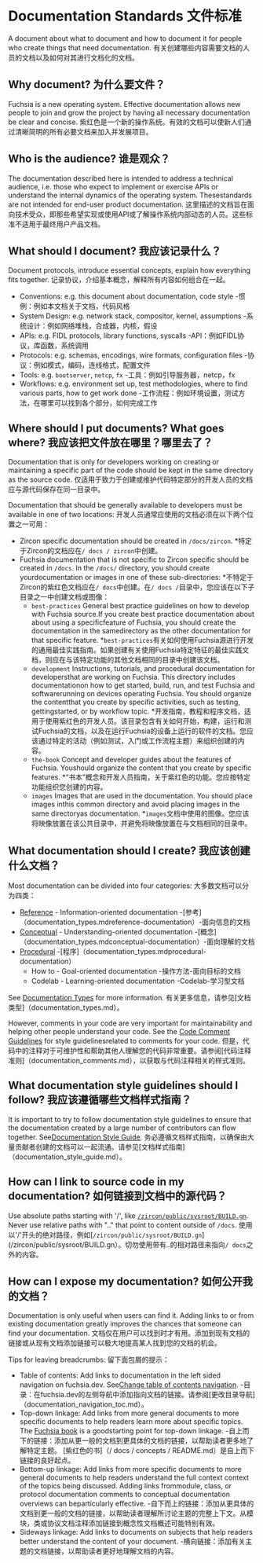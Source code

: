  
# Documentation Standards  文件标准 

A document about what to document and how to document it for people who create things that need documentation. 有关创建哪些内容需要文档的人员的文档以及如何对其进行文档化的文档。

 
## Why document?  为什么要文件？ 

Fuchsia is a new operating system. Effective documentation allows new people to join and grow the project by having all necessary documentation be clear and concise. 紫红色是一个新的操作系统。有效的文档可以使新人们通过清晰简明的所有必要文档来加入并发展项目。

 
## Who is the audience?  谁是观众？ 

The documentation described here is intended to address a technical audience, i.e. those who expect to implement or exercise APIs or understand the internal dynamics of the operating system. Thesestandards are not intended for end-user product documentation. 这里描述的文档旨在面向技术受众，即那些希望实现或使用API​​或了解操作系统内部动态的人员。这些标准不适用于最终用户产品文档。

 
## What should I document?  我应该记录什么？ 

Document protocols, introduce essential concepts, explain how everything fits together.  记录协议，介绍基本概念，解释所有内容如何组合在一起。

 
- Conventions: e.g. this document about documentation, code style  -惯例：例如本文档关于文档，代码风格
- System Design: e.g. network stack, compositor, kernel, assumptions  -系统设计：例如网络堆栈，合成器，内核，假设
- APIs: e.g. FIDL protocols, library functions, syscalls  -API：例如FIDL协议，库函数，系统调用
- Protocols: e.g. schemas, encodings, wire formats, configuration files  -协议：例如模式，编码，连线格式，配置文件
- Tools: e.g. `bootserver`, `netcp`, `fx`  -工具：例如引导服务器，netcp，fx
- Workflows: e.g. environment set up, test methodologies, where to find various parts, how to get work done -工作流程：例如环境设置，测试方法，在哪里可以找到各个部分，如何完成工作

 
## Where should I put documents?  What goes where?  我应该把文件放在哪里？哪里去了？ 

Documentation that is only for developers working on creating or maintaining a specific part of the code should be kept in the same directory as the source code. 仅适用于致力于创建或维护代码特定部分的开发人员的文档应与源代码保存在同一目录中。

Documentation that should be generally available to developers must be available in one of two locations: 开发人员通常应使用的文档必须在以下两个位置之一可用：

 
* Zircon specific documentation should be created in `/docs/zircon`.  *特定于Zircon的文档应在`/ docs / zircon`中创建。
* Fuchsia documentation that is not specific to Zircon specific should be created in `/docs`.  In the `/docs/` directory, you should create yourdocumentation or images in one of these sub-directories: *不特定于Zircon的紫红色文档应在`/ docs`中创建。在`/ docs /`目录中，您应该在以下子目录之一中创建文档或图像：
    * `best-practices` General best practice guidelines on how to develop with Fuchsia source.If you create best practice documentation about about using a specificfeature of Fuchsia, you should create the documentation in the samedirectory as the other documentation for that specific feature. *`best-practices`有关如何使用Fuchsia源进行开发的通用最佳实践指南。如果创建有关使用Fuchsia特定特征的最佳实践文档，则应在与该特定功能的其他文档相同的目录中创建该文档。
    *  `development` Instructions, tutorials, and procedural documentation for developersthat are working on Fuchsia. This directory includes documentationon how to get started, build, run, and test Fuchsia and softwarerunning on devices operating Fuchsia. You should organize the contentthat you create by specific activities, such as testing, gettingstarted, or by workflow topic. *开发指南，教程和程序文档，适用于使用紫红色的开发人员。该目录包含有关如何开始，构建，运行和测试Fuchsia的文档，以及在运行Fuchsia的设备上运行的软件的文档。您应该通过特定的活动（例如测试，入门或工作流程主题）来组织创建的内容。
    * `the-book` Concept and developer guides about the features of Fuchsia. Youshould organize the content that you create by specific features. *“书本”概念和开发人员指南，关于紫红色的功能。您应按特定功能组织您创建的内容。
    * `images` Images that are used in the documentation. You should place images inthis common directory and avoid placing images in the same directoryas documentation. *`images`文档中使用的图像。您应该将映像放置在该公共目录中，并避免将映像放置在与文档相同的目录中。

 
## What documentation should I create?  我应该创建什么文档？ 

Most documentation can be divided into four categories:  大多数文档可以分为四类：

 
- [Reference](documentation_types.md#reference-documentation) - Information-oriented documentation  -[参考]（documentation_types.mdreference-documentation）-面向信息的文档
- [Conceptual](documentation_types.md#conceptual-documentation) - Understanding-oriented documentation -[概念]（documentation_types.mdconceptual-documentation）-面向理解的文档
- [Procedural](documentation_types.md#procedural-documentation)  -[程序]（documentation_types.mdprocedural-documentation）
    - How to - Goal-oriented documentation  -操作方法-面向目标的文档
    - Codelab - Learning-oriented documentation  -Codelab-学习型文档

See [Documentation Types](documentation_types.md) for more information.  有关更多信息，请参见[文档类型]（documentation_types.md）。

However, comments in your code are very important for maintainability and helping other people understand your code. See the [Code Comment Guidelines](documentation_comments.md) for style guidelinesrelated to comments for your code. 但是，代码中的注释对于可维护性和帮助其他人理解您的代码非常重要。请参阅[代码注释准则]（documentation_comments.md），以获取与代码注释相关的样式准则。

 
## What documentation style guidelines should I follow?  我应该遵循哪些文档样式指南？ 

It is important to try to follow documentation style guidelines to ensure that the documentation created by a large number of contributors can flow together. See[Documentation Style Guide](documentation_style_guide.md). 务必遵循文档样式指南，以确保由大量贡献者创建的文档可以一起流通。请参见[文档样式指南]（documentation_style_guide.md）。

 
## How can I link to source code in my documentation?  如何链接到文档中的源代码？ 

Use absolute paths starting with '/', like [`/zircon/public/sysroot/BUILD.gn`](/zircon/public/sysroot/BUILD.gn). Never use relative paths with ".." that point to content outside of `/docs`. 使用以'/'开头的绝对路径，例如[`/zircon/public/sysroot/BUILD.gn`](/zircon/public/sysroot/BUILD.gn）。切勿使用带有..的相对路径来指向`/ docs`之外的内容。

 
## How can I expose my documentation?  如何公开我的文档？ 

Documentation is only useful when users can find it. Adding links to or from existing documentation greatly improves the chances that someone can find your documentation. 文档仅在用户可以找到时才有用。添加到现有文档的链接或从现有文档添加链接可以极大地提高某人找到您的文档的机会。

Tips for leaving breadcrumbs:  留下面包屑的提示：

 
- Table of contents: Add links to documentation in the left sided navigation on fuchsia.dev. See[Change table of contents navigation](documentation_navigation_toc.md). -目录：在fuchsia.dev的左侧导航中添加指向文档的链接。请参阅[更改目录导航]（documentation_navigation_toc.md）。
- Top-down linkage: Add links from more general documents to more specific documents to help readers learn more about specific topics. The [Fuchsia book](/docs/concepts/README.md) is a goodstarting point for top-down linkage. -自上而下的链接：添加从更一般的文档到更具体的文档的链接，以帮助读者更多地了解特定主题。 [紫红色的书]（/ docs / concepts / README.md）是自上而下链接的良好起点。
- Bottom-up linkage: Add links from more specific documents to more general documents to help readers understand the full context context of the topics being discussed. Adding links frommodule, class, or protocol documentation comments to conceptual documentation overviews can beparticularly effective. -自下而上的链接：添加从更具体的文档到更一般的文档的链接，以帮助读者理解所讨论主题的完整上下文。从模块，类或协议文档注释添加链接到概念性文档概述可能特别有效。
- Sideways linkage: Add links to documents on subjects that help readers better understand the content of your document. -横向链接：添加有关主题的文档链接，以帮助读者更好地理解文档的内容。

